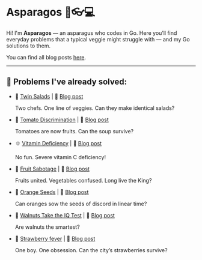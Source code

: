 # Asparagos 🥬👓💻

Hi! I'm **Asparagos** — an asparagus who codes in Go.
Here you’ll find everyday problems that a typical veggie might struggle with — and my Go solutions to them.

You can find all blog posts [here](https://dev.to/asparagos).

---

## 🧩 Problems I've already solved:

- 🥗 [Twin Salads](./twin_salads/README.md) | 📖 [Blog post](https://dev.to/asparagos/go-coding-with-asparagos-can-two-chefs-make-twin-salads-4de8)

  Two chefs. One line of veggies. Can they make identical salads?

- 🍅 [Tomato Discrimination](./tomato_discrimination/README.md) | 📖 [Blog post](https://dev.to/asparagos/go-coding-with-asparagos-tomato-discrimination-in-the-soup-queue-4i7)

  Tomatoes are now fruits. Can the soup survive?

- 🫑 [Vitamin Deficiency](./vitamin_deficiency/README.md) | 📖 [Blog post](https://dev.to/asparagos/go-coding-with-asparagos-can-two-veggies-cure-a-vitamin-crisis-56jl)

  No fun. Severe vitamin C deficiency!

- 🍍 [Fruit Sabotage](./fruit_sabotage/README.md) | 📖 [Blog post](https://dev.to/asparagos/go-coding-with-asparagos-can-we-find-the-king-in-o1-space-4fd4)

  Fruits united. Vegetables confused. Long live the King?

- 🍊 [Orange Seeds](./orange_seeds/README.md) | 📖 [Blog post](https://dev.to/asparagos/go-coding-with-asparagos-can-oranges-sow-the-seeds-of-discord-in-linear-time-1643)

  Can oranges sow the seeds of discord in linear time?

- 🌰 [Walnuts Take the IQ Test](./walnut_iq/README.md) | 📖 [Blog post](https://dev.to/asparagos/go-coding-with-asparagos-walnuts-take-the-iq-test-8dl)

  Are walnuts the smartest?

- 🍓 [Strawberry fever](./strawberry_fever/README.md) | 📖 [Blog post](https://dev.to/asparagos/go-coding-with-asparagos-are-strawberries-in-danger-nab)

  One boy. One obsession. Can the city’s strawberries survive?
